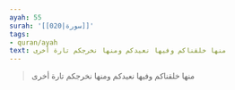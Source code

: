 ```yaml
---
ayah: 55
surah: '[[020|سورة]]'
tags:
- quran/ayah
text: منها خلقناكم وفيها نعيدكم ومنها نخرجكم تارة أخرى
---
```

> منها خلقناكم وفيها نعيدكم ومنها نخرجكم تارة أخرى
